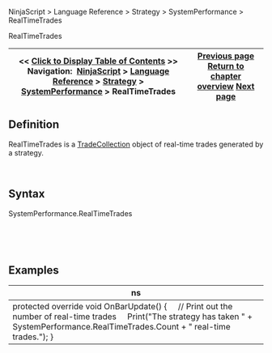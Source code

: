 ﻿


NinjaScript \> Language Reference \> Strategy \> SystemPerformance \> RealTimeTrades






















RealTimeTrades







| \<\< [Click to Display Table of Contents](realtimetrades.md) \>\> **Navigation:**     [NinjaScript](ninjascript.md) \> [Language Reference](language_reference_wip.md) \> [Strategy](strategy.md) \> [SystemPerformance](systemperformance.md) \> RealTimeTrades | [Previous page](longtrades.md) [Return to chapter overview](systemperformance.md) [Next page](shorttrades.md) |
| --- | --- |











## Definition


RealTimeTrades is a [TradeCollection](tradecollection.md) object of real\-time trades generated by a strategy.


 


## Syntax


SystemPerformance.RealTimeTrades


 


 


## Examples




| ns |
| --- |
| protected override void OnBarUpdate() {      // Print out the number of real\-time trades      Print("The strategy has taken " \+ SystemPerformance.RealTimeTrades.Count \+ " real\-time trades."); } |









